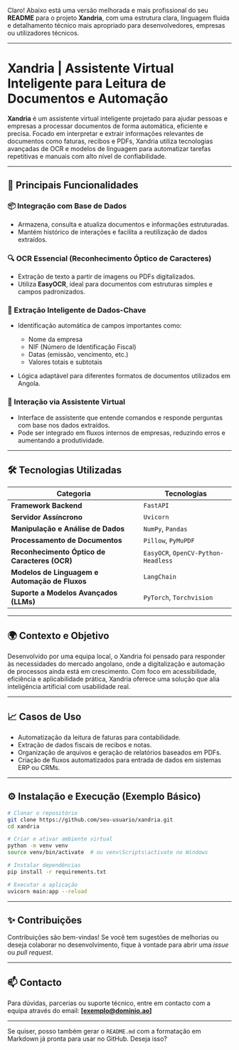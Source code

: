 Claro! Abaixo está uma versão melhorada e mais profissional do seu **README** para o projeto **Xandria**, com uma estrutura clara, linguagem fluida e detalhamento técnico mais apropriado para desenvolvedores, empresas ou utilizadores técnicos.

---

# **Xandria | Assistente Virtual Inteligente para Leitura de Documentos e Automação**

**Xandria** é um assistente virtual inteligente projetado para ajudar pessoas e empresas a processar documentos de forma automática, eficiente e precisa. Focado em interpretar e extrair informações relevantes de documentos como faturas, recibos e PDFs, Xandria utiliza tecnologias avançadas de OCR e modelos de linguagem para automatizar tarefas repetitivas e manuais com alto nível de confiabilidade.

---

## 🚀 Principais Funcionalidades

### 📦 Integração com Base de Dados

* Armazena, consulta e atualiza documentos e informações estruturadas.
* Mantém histórico de interações e facilita a reutilização de dados extraídos.

### 🔍 OCR Essencial (Reconhecimento Óptico de Caracteres)

* Extração de texto a partir de imagens ou PDFs digitalizados.
* Utiliza **EasyOCR**, ideal para documentos com estruturas simples e campos padronizados.

### 🧠 Extração Inteligente de Dados-Chave

* Identificação automática de campos importantes como:

  * Nome da empresa
  * NIF (Número de Identificação Fiscal)
  * Datas (emissão, vencimento, etc.)
  * Valores totais e subtotais
* Lógica adaptável para diferentes formatos de documentos utilizados em Angola.

### 🤖 Interação via Assistente Virtual

* Interface de assistente que entende comandos e responde perguntas com base nos dados extraídos.
* Pode ser integrado em fluxos internos de empresas, reduzindo erros e aumentando a produtividade.

---

## 🛠️ Tecnologias Utilizadas

| Categoria                                      | Tecnologias                         |
| ---------------------------------------------- | ----------------------------------- |
| **Framework Backend**                          | `FastAPI`                           |
| **Servidor Assíncrono**                        | `Uvicorn`                           |
| **Manipulação e Análise de Dados**             | `NumPy`, `Pandas`                   |
| **Processamento de Documentos**                | `Pillow`, `PyMuPDF`                 |
| **Reconhecimento Óptico de Caracteres (OCR)**  | `EasyOCR`, `OpenCV-Python-Headless` |
| **Modelos de Linguagem e Automação de Fluxos** | `LangChain`                         |
| **Suporte a Modelos Avançados (LLMs)**         | `PyTorch`, `Torchvision`            |

---

## 🌍 Contexto e Objetivo

Desenvolvido por uma equipa local, o Xandria foi pensado para responder às necessidades do mercado angolano, onde a digitalização e automação de processos ainda está em crescimento. Com foco em acessibilidade, eficiência e aplicabilidade prática, Xandria oferece uma solução que alia inteligência artificial com usabilidade real.

---

## 📈 Casos de Uso

* Automatização da leitura de faturas para contabilidade.
* Extração de dados fiscais de recibos e notas.
* Organização de arquivos e geração de relatórios baseados em PDFs.
* Criação de fluxos automatizados para entrada de dados em sistemas ERP ou CRMs.

---

## ⚙️ Instalação e Execução (Exemplo Básico)

```bash
# Clonar o repositório
git clone https://github.com/seu-usuario/xandria.git
cd xandria

# Criar e ativar ambiente virtual
python -m venv venv
source venv/bin/activate  # ou venv\Scripts\activate no Windows

# Instalar dependências
pip install -r requirements.txt

# Executar a aplicação
uvicorn main:app --reload
```

---

## ✨ Contribuições

Contribuições são bem-vindas! Se você tem sugestões de melhorias ou deseja colaborar no desenvolvimento, fique à vontade para abrir uma *issue* ou *pull request*.

---

## 📫 Contacto

Para dúvidas, parcerias ou suporte técnico, entre em contacto com a equipa através do email: **\[[exemplo@dominio.ao](mailto:geral@pachecobarroso.com)]**

---

Se quiser, posso também gerar o `README.md` com a formatação em Markdown já pronta para usar no GitHub. Deseja isso?
